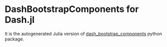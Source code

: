 # DashBootstrapComponents for Dash.jl

It is the autogenerated Julia version of [dash_bootstrap_components](https://pypi.org/project/dash_bootstrap_components/) python package. 

